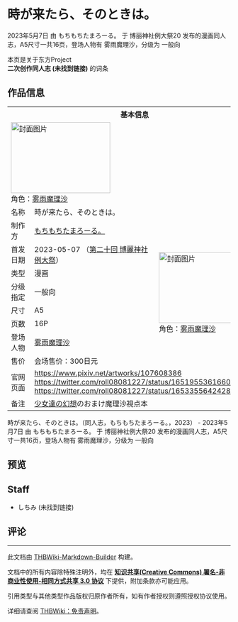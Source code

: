 # 時が来たら、そのときは。

<!-- source html: G:\repos\THBWiki-Markdown-Builder\THBWikiMarkdown\Temp\main\7\70\ns0%3A%E6%99%82%E3%81%8C%E6%9D%A5%E3%81%9F%E3%82%89%E3%80%81%E3%81%9D%E3%81%AE%E3%81%A8%E3%81%8D%E3%81%AF%E3%80%82.html -->

2023年5月7日 由 もちもちたまろーる。 于 博丽神社例大祭20 发布的漫画同人志，A5尺寸一共16页，登场人物有 雾雨魔理沙，分级为 一般向

本页是关于东方Project  
 **二次创作同人志 (未找到链接)** 的词条
## 作品信息

<table><tbody><tr><th colspan="3">基本信息</th></tr><tr><td class="cover-artwork-mobile" colspan="2"><a href="./文件-時が来たら、そのときは。封面.jpg.md" class="image" title="封面图片"><img alt="封面图片" src="https://upload.thwiki.cc/thumb/b/b9/%E6%99%82%E3%81%8C%E6%9D%A5%E3%81%9F%E3%82%89%E3%80%81%E3%81%9D%E3%81%AE%E3%81%A8%E3%81%8D%E3%81%AF%E3%80%82%E5%B0%81%E9%9D%A2.jpg/224px-%E6%99%82%E3%81%8C%E6%9D%A5%E3%81%9F%E3%82%89%E3%80%81%E3%81%9D%E3%81%AE%E3%81%A8%E3%81%8D%E3%81%AF%E3%80%82%E5%B0%81%E9%9D%A2.jpg" decoding="async" loading="lazy" width="224" height="160" srcset="https://upload.thwiki.cc/thumb/b/b9/%E6%99%82%E3%81%8C%E6%9D%A5%E3%81%9F%E3%82%89%E3%80%81%E3%81%9D%E3%81%AE%E3%81%A8%E3%81%8D%E3%81%AF%E3%80%82%E5%B0%81%E9%9D%A2.jpg/336px-%E6%99%82%E3%81%8C%E6%9D%A5%E3%81%9F%E3%82%89%E3%80%81%E3%81%9D%E3%81%AE%E3%81%A8%E3%81%8D%E3%81%AF%E3%80%82%E5%B0%81%E9%9D%A2.jpg 1.5x, https://upload.thwiki.cc/thumb/b/b9/%E6%99%82%E3%81%8C%E6%9D%A5%E3%81%9F%E3%82%89%E3%80%81%E3%81%9D%E3%81%AE%E3%81%A8%E3%81%8D%E3%81%AF%E3%80%82%E5%B0%81%E9%9D%A2.jpg/448px-%E6%99%82%E3%81%8C%E6%9D%A5%E3%81%9F%E3%82%89%E3%80%81%E3%81%9D%E3%81%AE%E3%81%A8%E3%81%8D%E3%81%AF%E3%80%82%E5%B0%81%E9%9D%A2.jpg 2x" data-file-width="1200" data-file-height="855"></a><div class="cover-char">角色：<a href="./雾雨魔理沙.md" title="雾雨魔理沙">雾雨魔理沙</a></div></td>
</tr><tr><td class="label">名称</td><td colspan="2"> 時が来たら、そのときは。 </td></tr><tr><td class="label">制作方</td><td><a href="./もちもちたまろーる。.md" title="もちもちたまろーる。">もちもちたまろーる。</a></td><td class="cover-artwork" rowspan="8" style="min-width:224px;"><a href="./文件-時が来たら、そのときは。封面.jpg.md" class="image" title="封面图片"><img alt="封面图片" src="https://upload.thwiki.cc/thumb/b/b9/%E6%99%82%E3%81%8C%E6%9D%A5%E3%81%9F%E3%82%89%E3%80%81%E3%81%9D%E3%81%AE%E3%81%A8%E3%81%8D%E3%81%AF%E3%80%82%E5%B0%81%E9%9D%A2.jpg/224px-%E6%99%82%E3%81%8C%E6%9D%A5%E3%81%9F%E3%82%89%E3%80%81%E3%81%9D%E3%81%AE%E3%81%A8%E3%81%8D%E3%81%AF%E3%80%82%E5%B0%81%E9%9D%A2.jpg" decoding="async" loading="lazy" width="224" height="160" srcset="https://upload.thwiki.cc/thumb/b/b9/%E6%99%82%E3%81%8C%E6%9D%A5%E3%81%9F%E3%82%89%E3%80%81%E3%81%9D%E3%81%AE%E3%81%A8%E3%81%8D%E3%81%AF%E3%80%82%E5%B0%81%E9%9D%A2.jpg/336px-%E6%99%82%E3%81%8C%E6%9D%A5%E3%81%9F%E3%82%89%E3%80%81%E3%81%9D%E3%81%AE%E3%81%A8%E3%81%8D%E3%81%AF%E3%80%82%E5%B0%81%E9%9D%A2.jpg 1.5x, https://upload.thwiki.cc/thumb/b/b9/%E6%99%82%E3%81%8C%E6%9D%A5%E3%81%9F%E3%82%89%E3%80%81%E3%81%9D%E3%81%AE%E3%81%A8%E3%81%8D%E3%81%AF%E3%80%82%E5%B0%81%E9%9D%A2.jpg/448px-%E6%99%82%E3%81%8C%E6%9D%A5%E3%81%9F%E3%82%89%E3%80%81%E3%81%9D%E3%81%AE%E3%81%A8%E3%81%8D%E3%81%AF%E3%80%82%E5%B0%81%E9%9D%A2.jpg 2x" data-file-width="1200" data-file-height="855"></a><div class="cover-char">角色：<a href="./雾雨魔理沙.md" title="雾雨魔理沙">雾雨魔理沙</a></div></td>
</tr><tr><td class="label">首发日期</td><td>2023-05-07&#160;（<a href="/展会作品列表?e=%E5%8D%9A%E4%B8%BD%E7%A5%9E%E7%A4%BE%E4%BE%8B%E5%A4%A7%E7%A5%AD%2320">第二十回 博麗神社例大祭</a>）</td></tr><tr><td class="label">类型</td><td>漫画</td></tr><tr><td class="label">分级指定</td><td>一般向</td></tr><tr><td class="label">尺寸</td><td>A5</td></tr><tr><td class="label">页数</td><td>16P</td></tr><tr><td class="label">登场人物</td><td><a href="./雾雨魔理沙.md" title="雾雨魔理沙">雾雨魔理沙</a></td></tr><tr><td class="label">售价</td><td>会场售价：300日元</td></tr>
<tr><td class="label">官网页面</td><td colspan="2"><a rel="nofollow" class="external free" href="https://www.pixiv.net/artworks/107608386">https://www.pixiv.net/artworks/107608386</a><br><a rel="nofollow" class="external free" href="https://twitter.com/roll08081227/status/1651955361660960769">https://twitter.com/roll08081227/status/1651955361660960769</a><br><a rel="nofollow" class="external free" href="https://twitter.com/roll08081227/status/1653355642428731394">https://twitter.com/roll08081227/status/1653355642428731394</a></td></tr><tr><td class="label">备注</td><td colspan="2"><a href="./少女達の幻想.md" title="少女達の幻想">少女達の幻想</a>のおまけ魔理沙視点本</td></tr></tbody></table>

時が来たら、そのときは。（同人志，もちもちたまろーる。，2023） - 2023年5月7日 由 もちもちたまろーる。 于 博丽神社例大祭20 发布的漫画同人志，A5尺寸一共16页，登场人物有 雾雨魔理沙，分级为 一般向
## 预览
## Staff
- しちみ (未找到链接)

## 评论




---

此文档由 [THBWiki-Markdown-Builder](https://github.com/Delsin-Yu/THBWiki-Markdown-Builder) 构建。

文档中的所有内容除特殊注明外，均在 [**知识共享(Creative Commons) 署名-非商业性使用-相同方式共享 3.0 协议**](https://creativecommons.org/licenses/by-sa/3.0/deed.zh-hans) 下提供，附加条款亦可能应用。

引用类型与其他类型作品版权归原作者所有，如有作者授权则遵照授权协议使用。

详细请查阅 [THBWiki：免责声明](https://thbwiki.cc/THBWiki:%E5%85%8D%E8%B4%A3%E5%A3%B0%E6%98%8E)。

